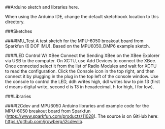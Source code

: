 ##Arduino sketch and libraries here.

When using the Arduino IDE, change the default sketchbook location to this directory.

###Sketches

####IMU_Test
A test sketch for the MPU-6050 breakout board from Sparkfun (6 DOF IMU).  Based on the MPU6050_DMP6 example sketch.

####LED Control W/ XBee
Connect the Sending XBee on the XBee Explorer via USB to the computer.  On XCTU, use Add Devices to connect the XBee.  Once connected select it from the list of Radio Modules and wait for XCTU to read the configuration.  Click the Console icon in the top right, and then connect it by plugging in the plug in the top left of the console window.  Use the console to control the LED, ddh writes high, ddl writes low to pin 13 (first d means digital write, second d is 13 in hexadecimal, h for high, l for low).

###Libraries

####I2Cdev and MPU6050
Arduino libraries and example code for the MPU-6050 breakout board from Sparkfun (https://www.sparkfun.com/products/11028).  The source is on GitHub here: https://github.com/jrowberg/i2cdevlib.



